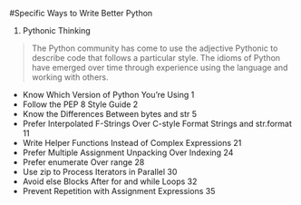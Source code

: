 #Specific Ways to Write Better Python

1. Pythonic Thinking
>The Python community has come to use the adjective Pythonic to
describe code that follows a particular style. The idioms of Python
have emerged over time through experience using the language and
working with others. 

  - Know Which Version of Python You’re Using 1
  - Follow the PEP 8 Style Guide 2
  - Know the Differences Between bytes and str 5
  - Prefer Interpolated F-Strings Over C-style Format Strings and str.format 11
  - Write Helper Functions Instead of Complex Expressions 21
  - Prefer Multiple Assignment Unpacking Over Indexing 24
  - Prefer enumerate Over range 28
  - Use zip to Process Iterators in Parallel 30
  - Avoid else Blocks After for and while Loops 32
  - Prevent Repetition with Assignment Expressions 35